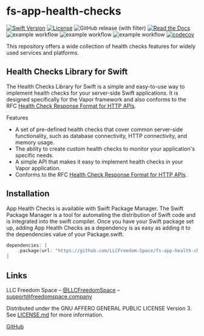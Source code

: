 # fs-app-health-checks

[![Swift Version][swift-image]][swift-url]
[![License][license-image]][license-url]
![GitHub release (with filter)](https://img.shields.io/github/v/release/LLCFreedom-Space/fs-app-health-checks)
[![Read the Docs](https://readthedocs.org/projects/docs/badge/?version=latest)](https://llcfreedom-space.github.io/fs-app-health-checks/)
![example workflow](https://github.com/LLCFreedom-Space/fs-app-health-checks/actions/workflows/docc.yml/badge.svg?branch=main)
![example workflow](https://github.com/LLCFreedom-Space/fs-app-health-checks/actions/workflows/lint.yml/badge.svg?branch=main)
![example workflow](https://github.com/LLCFreedom-Space/fs-app-health-checks/actions/workflows/test.yml/badge.svg?branch=main)
[![codecov](https://codecov.io/github/LLCFreedom-Space/fs-app-health-checks/graph/badge.svg?token=2EUIA4OGS9)](https://codecov.io/github/LLCFreedom-Space/fs-app-health-checks)

This repository offers a wide collection of health checks features for widely used services and platforms.

## Health Checks Library for Swift

The Health Checks Library for Swift is a simple and easy-to-use way to implement health checks for your server-side Swift applications. It is designed specifically for the Vapor framework and also conforms to the RFC [Health Check Response Format for HTTP APIs](https://datatracker.ietf.org/doc/html/draft-inadarei-api-health-check-06#section-4.6-1).

Features

* A set of pre-defined health checks that cover common server-side functionality, such as database connectivity, HTTP connectivity, and memory usage.
* The ability to create custom health checks to monitor your application's specific needs.
* A simple API that makes it easy to implement health checks in your Vapor application.
* Conforms to the RFC [Health Check Response Format for HTTP APIs](https://datatracker.ietf.org/doc/html/draft-inadarei-api-health-check-06#section-4.6-1).

## Installation

App Health Checks is available with Swift Package Manager.
The Swift Package Manager is a tool for automating the distribution of Swift code and is integrated into the swift compiler.
Once you have your Swift package set up, adding App Health Checks as a dependency is as easy as adding it to the dependencies value of your Package.swift.

```swift
dependencies: [
    .package(url: "https://github.com/LLCFreedom-Space/fs-app-health-checks.git", from: "1.0.0")
]
```

## Links

LLC Freedom Space – [@LLCFreedomSpace](https://twitter.com/llcfreedomspace) – [support@freedomspace.company](mailto:support@freedomspace.company)

Distributed under the GNU AFFERO GENERAL PUBLIC LICENSE Version 3. See [LICENSE.md][license-url] for more information.

[GitHub](https://github.com/LLCFreedom-Space)

[swift-image]:https://img.shields.io/badge/swift-5.8-orange.svg
[swift-url]: https://swift.org/
[license-image]: https://img.shields.io/badge/License-GPLv3-blue.svg
[license-url]: LICENSE
